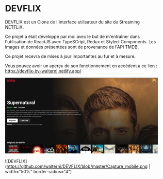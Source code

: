 # DEVFLIX

DEVFLIX est un Clone de l'interface utilisateur du site de Streaming NETFLIX.

Ce projet a était développé par moi avec le but de m'entraîner dans l'utilisation de ReactJS avec TypeSCript, Redux et Styled-Components.
Les images et données présentées sont de provenance de l'API TMDB.

Ce projet recevra de mises à jour importantes au fur et à mesure. 

Vous pouvez avoir un aperçu de son fonctionnement en accèdent à ce lien : https://devflix-by-walternj.netlify.app/


![DEVFLIX](https://github.com/walternj/DEVFLIX/blob/master/Capture.PNG)

![DEVFLIX](https://github.com/walternj/DEVFLIX/blob/master/Capture_mobile.png | width="50%" border-radius="4")
